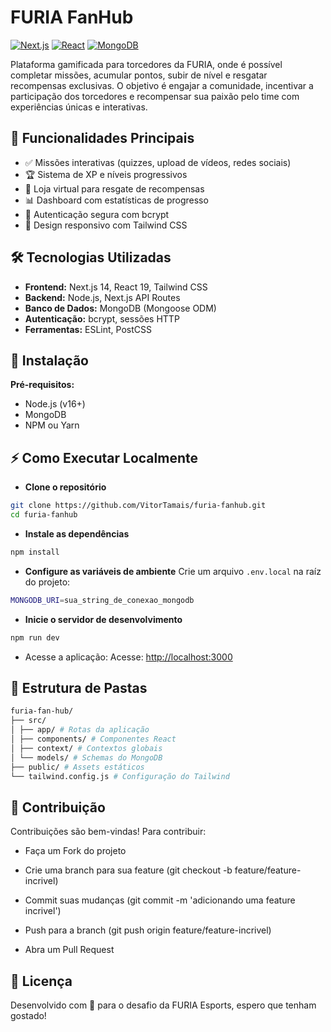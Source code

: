 
# FURIA FanHub

[![Next.js](https://img.shields.io/badge/Next.js-14.0.0-black?logo=next.js)](https://nextjs.org/)
[![React](https://img.shields.io/badge/React-19.0.0-blue?logo=react)](https://react.dev/)
[![MongoDB](https://img.shields.io/badge/MongoDB-8.14.1-green?logo=mongodb)](https://www.mongodb.com/)

Plataforma gamificada para torcedores da FURIA, onde é possível completar missões, acumular pontos, subir de nível e resgatar recompensas exclusivas. O objetivo é engajar a comunidade, incentivar a participação dos torcedores e recompensar sua paixão pelo time com experiências únicas e interativas.



## 🚀 Funcionalidades Principais

- ✅ Missões interativas (quizzes, upload de vídeos, redes sociais)
- 🏆 Sistema de XP e níveis progressivos
- 🎁 Loja virtual para resgate de recompensas
- 📊 Dashboard com estatísticas de progresso
- 🔐 Autenticação segura com bcrypt
- 📱 Design responsivo com Tailwind CSS


## 🛠️ Tecnologias Utilizadas

- **Frontend:** Next.js 14, React 19, Tailwind CSS
- **Backend:** Node.js, Next.js API Routes
- **Banco de Dados:** MongoDB (Mongoose ODM)
- **Autenticação:** bcrypt, sessões HTTP
- **Ferramentas:** ESLint, PostCSS


## 🔧 Instalação

**Pré-requisitos:**

- Node.js (v16+)
- MongoDB
- NPM ou Yarn

## ⚡ Como Executar Localmente
- **Clone o repositório**

```bash
git clone https://github.com/VitorTamais/furia-fanhub.git
cd furia-fanhub
```

- **Instale as dependências**

```bash
npm install
```

- **Configure as variáveis de ambiente**
Crie um arquivo `.env.local` na raíz do projeto:

```bash
MONGODB_URI=sua_string_de_conexao_mongodb
```

- **Inicie o servidor de desenvolvimento**

```bash
npm run dev
```

- Acesse a aplicação:
Acesse: [http://localhost:3000](http://localhost:3000)



## 📂 Estrutura de Pastas

```bash
furia-fan-hub/
├── src/
│ ├── app/ # Rotas da aplicação
│ ├── components/ # Componentes React
│ ├── context/ # Contextos globais
│ └── models/ # Schemas do MongoDB
├── public/ # Assets estáticos
└── tailwind.config.js # Configuração do Tailwind
```


## 👥 Contribuição

Contribuições são bem-vindas! Para contribuir:

- Faça um Fork do projeto

- Crie uma branch para sua feature (git checkout -b feature/feature-incrivel)

- Commit suas mudanças (git commit -m 'adicionando uma feature incrivel')

- Push para a branch (git push origin feature/feature-incrivel)

- Abra um Pull Request


## 📄 Licença

Desenvolvido com 🧡 para o desafio da FURIA Esports, espero que tenham gostado!

